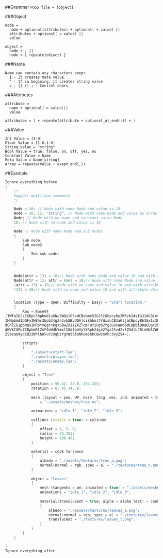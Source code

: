 ##Grammar
```FOGS file = {object}```

###Object
```
node = 
  name + optional(attributes) + optional( = value) ||
  attributes + optional( = value) ||
  value

object = 
  node + ; ||
  node + { repeate(object) }
``` 
###Name
```
Name can contain any characters exept
  [ - It creates meta value.
  " - If in begining, it creates string value
  = , {} () ; - Control chars.
```
###Attributes
```
attribute = 
  name + optional( = value)||
  value
  
attributes = ( + repeate(attribute + optional_at_end(;)) + )
```
###Value
```
Int Value = [1-0] 
Float Value = [1-0.1-0] 
String Value = "string" 
Bool Value = true, false, on, off, yes, no 
Constant Value = Name
Meta Value = Name[string]
Array = repeate(Value + exept_end(,))
```
##Example
```C++
Ignore everything before
{
	/*
	Support multiline comments
	*/

	Node = 10; // Node with name Node and value is 10
	Node = 10, 12, "string"; // Node with name Node and value as array
	Node; // Node with no name and constant value Node
	10; // Node with no name and value is 10

	Node // Node with name Node and sub nodes
	{
		Sub node;
		Sub node2
		{
			Sub sub node;
		}
	}


	Node(attr = 13) = 10;// Node with name Node and value 10 and with attribute which name is attr and value is 13
	Node(attr = 13; attr = 666) = 10;// Node with name Node and value 10 and with attributes
	(attr = 13) = 10;// Node with no name and value 10 and with attribute
	(13) = 10;// Node with no name and value 10 and with attribute which value is 13


	location (Type = Open; Difficulty = Easy) = "Start location."
	{
		Raw = Base64
[TWFuIGlzIGRpc3Rpbmd1aXNoZWQsIG5vdCBvbmx5IGJ5IGhpcyByZWFzb24sIGJ1dCBieSB0aGlz
IHNpbmd1bGFyIHBhc3Npb24gZnJvbSBvdGhlciBhbmltYWxzLCB3aGljaCBpcyBhIGx1c3Qgb2Yg
dGhlIG1pbmQsIHRoYXQgYnkgYSBwZXJzZXZlcmFuY2Ugb2YgZGVsaWdodCBpbiB0aGUgY29udGlu
dWVkIGFuZCBpbmRlZmF0aWdhYmxlIGdlbmVyYXRpb24gb2Yga25vd2xlZGdlLCBleGNlZWRzIHRo
ZSBzaG9ydCB2ZWhlbWVuY2Ugb2YgYW55IGNhcm5hbCBwbGVhc3VyZS4=];
	
		scripts
		{
			"./assets/start.lua";
			"./assets/player.lua";
			"./assets/enemy.lua";
		}
	
		object = "Tree"
        {
            position = 56.42, 23.0, 234.325;
            rotation = 0, 45.34, 0;
            
            mesh (layout = pos, UV, norm, tang, wei, ind; animated = true) 
                = "./assets/meshes/tree.ms";
                
            animations = "idle_1", "idle_2", "idle_3";
            
            collider (static = true) = cylinder
            {
                offset = 0, 5, 0;
                radius = 45.351;
                height = 180.45;
            }
            
            material = cook torrance
            {
                albedo = "./assets/textures/tree_a.png";
                normal(normal = rgb; spec = a) = "./textures/tree_n.png";
            }
            
            object = "leaves"
            {
                mesh (tangents = on; animated = true) = "./assets/meshes/leaves.ms";
                animations = "idle_1", "idle_2", "idle_3";
                
                material(translucent = true; alpha = alpha test) = cook torrance
                {
                    albedo = "./assets/textures/leaves_a.png";
                    normal(normal = rgb; spec = a) = "./textures/leaves_n.png";
                    translucent = "./textures/leaves_t.png";
                }
            }
        }	
    }

}
Ignore everything after
```
